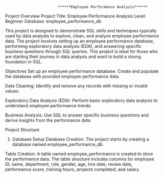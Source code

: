                             ******Employee Performance Analysis******

 
Project Overview
Project Title: Employee Performance Analysis
Level: Beginner
Database: employee_performance_db

This project is designed to demonstrate SQL skills and techniques typically used by data analysts to explore, clean, and analyze employee performance data. The project involves setting up an employee performance database, performing exploratory data analysis (EDA), and answering specific business questions through SQL queries. This project is ideal for those who are starting their journey in data analysis and want to build a strong foundation in SQL.

Objectives
Set up an employee performance database: Create and populate the database with provided employee performance data.

Data Cleaning: Identify and remove any records with missing or invalid values.

Exploratory Data Analysis (EDA): Perform basic exploratory data analysis to understand employee performance trends.

Business Analysis: Use SQL to answer specific business questions and derive insights from the performance data.

Project Structure
1. Database Setup
Database Creation: The project starts by creating a database named employee_performance_db.

Table Creation: A table named employee_performance is created to store the performance data. The table structure includes columns for employee ID, name, department, role, gender, age, hire date, review date, performance score, training hours, projects completed, and salary.
